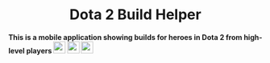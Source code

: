 <div align="center">

<h1>Dota 2 Build Helper</h1>

</div>

<h4>This is a mobile application showing builds for heroes in Dota 2 from high-level players
  <img src="https://static.wikia.nocookie.net/dota2_gamepedia/images/3/3e/Emoticon_Ranked_Immortal.png/revision/latest?cb=20190130004709" height="24"/>
  <img src="https://static.wikia.nocookie.net/dota2_gamepedia/images/2/2d/Emoticon_Ranked_Top100.png/revision/latest?cb=20190130004721" height="24"/>
  <img src="https://static.wikia.nocookie.net/dota2_gamepedia/images/1/16/Emoticon_Ranked_Top1.png/revision/latest?cb=20190130004827" height="24"/></h4>
